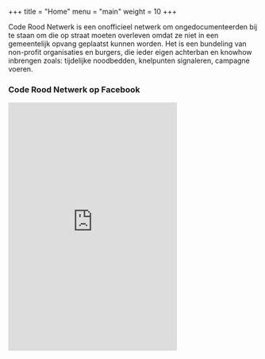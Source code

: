 +++
title = "Home"
menu = "main"
weight = 10
+++

Code Rood Netwerk is een onofficieel netwerk om ongedocumenteerden bij te staan om die op straat moeten overleven omdat ze niet in een gemeentelijk opvang geplaatst kunnen worden. Het is een bundeling van non-profit organisaties en burgers, die ieder eigen achterban en knowhow inbrengen zoals: tijdelijke noodbedden, knelpunten signaleren, campagne voeren.

### Code Rood Netwerk op Facebook
<iframe src="https://www.facebook.com/plugins/page.php?href=https%3A%2F%2Fwww.facebook.com%2Fcoderoodnetwerk%2F&tabs=timeline&width=340&height=500&small_header=true&adapt_container_width=true&hide_cover=false&show_facepile=true&appId=352310376393" width="340" height="500" style="border:none;overflow:hidden" scrolling="no" frameborder="0" allowTransparency="true" allow="encrypted-media"></iframe>
